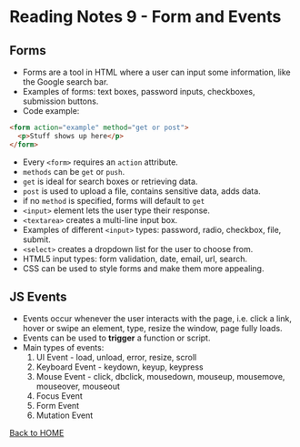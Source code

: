 # Reading Notes 9 - Form and Events

## Forms
- Forms are a tool in HTML where a user can input some information, like the Google search bar.
- Examples of forms: text boxes, password inputs, checkboxes, submission buttons.
- Code example:
```html
<form action="example" method="get or post">
  <p>Stuff shows up here</p>
</form>
```
- Every `<form>` requires an `action` attribute.
- `methods` can be `get` or `push`.
- `get` is ideal for search boxes or retrieving data.
- `post` is used to upload a file, contains sensitive data, adds data.
- if no `method` is specified, forms will default to `get`
- `<input>` element lets the user type their response.
- `<textarea>` creates a multi-line input box.
- Examples of different `<input>` types: password, radio, checkbox, file, submit.
- `<select>` creates a dropdown list for the user to choose from.
- HTML5 input types: form validation, date, email, url, search.
- CSS can be used to style forms and make them more appealing.

## JS Events
- Events occur whenever the user interacts with the page, i.e. click a link, hover or swipe an element, type, resize the window, page fully loads.
- Events can be used to **trigger** a function or script.
- Main types of events:
  1. UI Event - load, unload, error, resize, scroll
  2. Keyboard Event - keydown, keyup, keypress
  3. Mouse Event - click, dbclick, mousedown, mouseup, mousemove, mouseover, mouseout
  4. Focus Event
  5. Form Event
  6. Mutation Event

[Back to HOME](../README.md)
